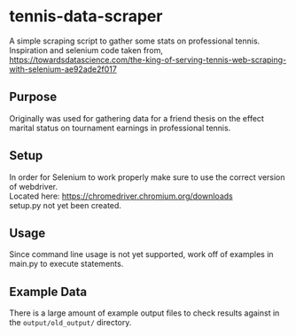 # tennis-data-scraper

A simple scraping script to gather some stats on professional tennis.      
Inspiration and selenium code taken from,    
https://towardsdatascience.com/the-king-of-serving-tennis-web-scraping-with-selenium-ae92ade2f017  

## Purpose

Originally was used for gathering data for a friend thesis on the effect  
marital status on tournament earnings in professional tennis.

## Setup

In order for Selenium to work properly make sure to use the correct version of webdriver.  
Located here: https://chromedriver.chromium.org/downloads  
setup.py not yet been created.  


## Usage

Since command line usage is not yet supported, work off of examples in main.py to execute statements.  


## Example Data

There is a large amount of example output files to check results against in the `output/old_output/` directory.  
